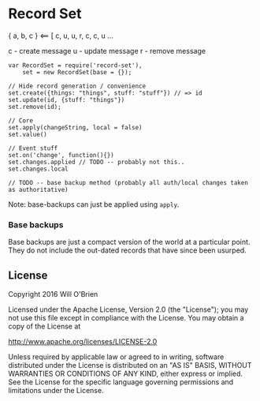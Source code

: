 
# Record Set

 { a, b, c } <== [ c, u, u, r, c, c, u ...

 c - create message
 u - update message
 r - remove message


```
var RecordSet = require('record-set'),
    set = new RecordSet(base = {});

// Hide record generation / convenience
set.create({things: "things", stuff: "stuff"}) // => id
set.update(id, {stuff: "things"})
set.remove(id);

// Core
set.apply(changeString, local = false)
set.value()

// Event stuff
set.on('change', function(){})
set.changes.applied // TODO -- probably not this..
set.changes.local

// TODO -- base backup method (probably all auth/local changes taken as authoritative)
```

Note: base-backups can just be applied using `apply`.



### Base backups

Base backups are just a compact version of the world at a particular point. They do not include the out-dated records that have since been usurped.


License
-------

Copyright 2016 Will O'Brien

Licensed under the Apache License, Version 2.0 (the "License"); you may not use this file except in compliance with the License. You may obtain a copy of the License at

http://www.apache.org/licenses/LICENSE-2.0

Unless required by applicable law or agreed to in writing, software distributed under the License is distributed on an "AS IS" BASIS, WITHOUT WARRANTIES OR CONDITIONS OF ANY KIND, either express or implied. See the License for the specific language governing permissions and limitations under the License.
